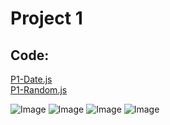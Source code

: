 # Project 1
## Code:
[P1-Date.js]()  
[P1-Random.js]()

![Image]()
![Image]()
![Image]()
![Image]()
